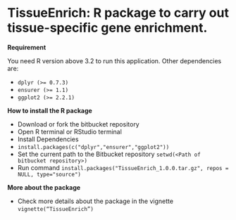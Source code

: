 # TissueEnrich: R package to carry out tissue-specific gene enrichment.

**Requirement**

You need R version above 3.2 to run this application. Other dependencies are:

* `dplyr (>= 0.7.3)`
* `ensurer (>= 1.1)`
* `ggplot2 (>= 2.2.1)`

**How to install the R package**

* Download or fork the bitbucket repository
* Open R terminal or RStudio terminal
* Install Dependencies
* `install.packages(c("dplyr","ensurer","ggplot2"))`
* Set the current path to the Bitbucket repository `setwd(<Path of bitbucket repository>)`
* Run command `install.packages("TissueEnrich_1.0.0.tar.gz", repos = NULL, type="source")`

**More about the package**

* Check more details about the package in the vignette `vignette(“TissueEnrich”)`
